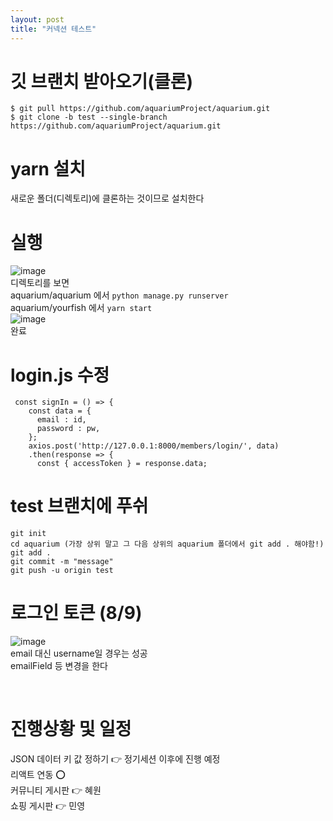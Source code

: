 ```yaml
---
layout: post
title: "커넥션 테스트"
---
```


# 깃 브랜치 받아오기(클론)
```
$ git pull https://github.com/aquariumProject/aquarium.git
$ git clone -b test --single-branch https://github.com/aquariumProject/aquarium.git
```

# yarn 설치
새로운 폴더(디렉토리)에 클론하는 것이므로 설치한다

# 실행
![image](https://user-images.githubusercontent.com/86642180/183487233-7a09dfb6-c7d0-4106-b756-1b1587f66756.png)  
디렉토리를 보면  
aquarium/aquarium 에서 `python manage.py runserver`  
aquarium/yourfish 에서 `yarn start`  
![image](https://user-images.githubusercontent.com/86642180/183487686-dc58fda6-2b89-4c93-86b4-56fa1ea7edce.png)  
완료  

# login.js 수정
```
 const signIn = () => {
    const data = {
      email : id,
      password : pw,
    };
    axios.post('http://127.0.0.1:8000/members/login/', data)
    .then(response => {
      const { accessToken } = response.data;
```

# test 브랜치에 푸쉬
```
git init
cd aquarium (가장 상위 말고 그 다음 상위의 aquarium 폴더에서 git add . 해야함!)
git add .
git commit -m "message"
git push -u origin test
```

# 로그인 토큰 (8/9)
![image](https://user-images.githubusercontent.com/86642180/183490375-5722976b-e56b-42ed-8bf2-31bf4adeb970.png)  
email 대신 username일 경우는 성공  
emailField 등 변경을 한다  

<br>

# 진행상황 및 일정
JSON 데이터 키 값 정하기 👉 정기세션 이후에 진행 예정  
리액트 연동 ⭕  
커뮤니티 게시판 👉 혜원  
쇼핑 게시판 👉 민영  
